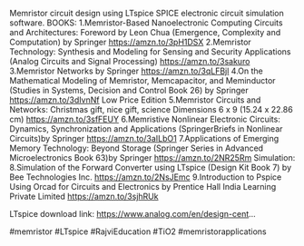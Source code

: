 Memristor circuit design using LTspice SPICE electronic circuit simulation software.
BOOKS:
1.Memristor-Based Nanoelectronic Computing Circuits and Architectures: Foreword by Leon Chua (Emergence, Complexity and Computation) by Springer
https://amzn.to/3pH1DSX
2.Memristor Technology: Synthesis and Modeling for Sensing and Security Applications (Analog Circuits and Signal Processing)
https://amzn.to/3sakuro
3.Memristor Networks by Springer
https://amzn.to/3qLFBjl
4.On the Mathematical Modeling of Memristor, Memcapacitor, and Meminductor (Studies in Systems, Decision and Control Book 26) by Springer
https://amzn.to/3dIvnNf
Low Price Edition
5.Memristor Circuits and Networks: Christmas gift, nice gift, science Dimensions 6 x 9 (15.24 x 22.86 cm)
https://amzn.to/3sfFEUY
6.Memristive Nonlinear Electronic Circuits: Dynamics, Synchronization and Applications (SpringerBriefs in Nonlinear Circuits)by Springer
https://amzn.to/3aILbO1
7.Applications of Emerging Memory Technology: Beyond Storage (Springer Series in Advanced Microelectronics Book 63)by Springer
https://amzn.to/2NR25Rm
Simulation:
8.Simulation of the Forward Converter using LTspice (Design Kit Book 7)
by Bee Technologies Inc.
https://amzn.to/2NsJEmc
9.Introduction to Pspice Using Orcad for Circuits and Electronics
by Prentice Hall India Learning Private Limited
https://amzn.to/3sjhRUk

LTspice download link:
https://www.analog.com/en/design-cent...

#memristor
#LTspice
#RajviEducation
#TiO2
#memristorapplications
